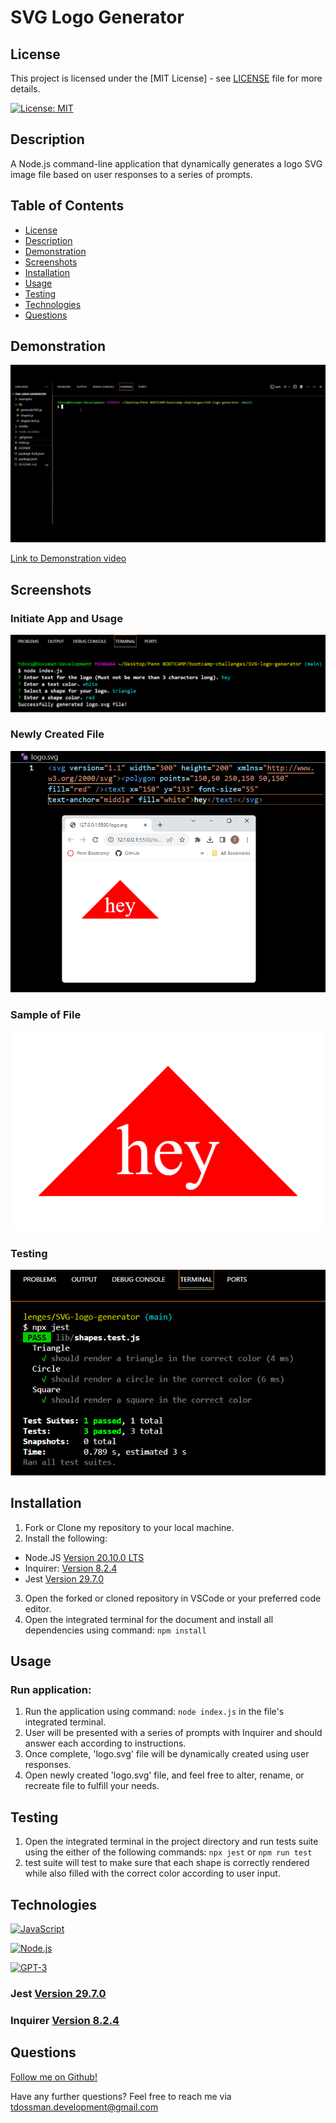 # SVG Logo Generator

## License

This project is licensed under the [MIT License] - see [LICENSE](LICENSE) file for more details.

[![License: MIT](https://img.shields.io/badge/License-MIT-yellow.svg)](https://opensource.org/licenses/MIT)

## Description

A Node.js command-line application that dynamically generates a logo SVG image file based on user responses to a series of prompts.  

## Table of Contents

- [License](#license)
- [Description](#description)
- [Demonstration](#demonstration)
- [Screenshots](#screenshots)
- [Installation](#installation)
- [Usage](#usage)
- [Testing](#testing)
- [Technologies](#technologies)
- [Questions](#questions)

## Demonstration

![SVG Logo Generator Demo](./media/SVG-logo-gen-demo.gif)

[Link to Demonstration video](https://clipchamp.com/watch/n8DFtZugx86)

## Screenshots
### Initiate App and Usage
![Screenshot 1](./media/svglogo-use.png)
### Newly Created File
![Screenshot 2](./media/svglogo-file.png)
### Sample of File
![Screenshot 3](./media/svglogo-sample.png)
### Testing
![Screenshot 4](./media/svglogo-test.png)

## Installation

1. Fork or Clone my repository to your local machine.
2. Install the following: 
- Node.JS [Version 20.10.0 LTS](https://nodejs.org/en)
- Inquirer: [Version 8.2.4](https://www.npmjs.com/package/inquirer/v/8.2.4)
- Jest [Version 29.7.0](https://www.npmjs.com/package/jest)
3. Open the forked or cloned repository in VSCode or your preferred code editor.
4. Open the integrated terminal for the document and install all dependencies using command: `npm install`

## Usage

### Run application:

1. Run the application using command: `node index.js` in the file's integrated terminal.
2. User will be presented with a series of prompts with Inquirer and should answer each according to instructions.
3. Once complete, 'logo.svg' file will be dynamically created using user responses.
4. Open newly created 'logo.svg' file, and feel free to alter, rename, or recreate file to fulfill your needs. 

## Testing

1. Open the integrated terminal in the project directory and run tests suite using the either of the following commands: `npx jest` or `npm run test`
2. test suite will test to make sure that each shape is correctly rendered while also filled with the correct color according to user input.

## Technologies

[![JavaScript](https://img.shields.io/badge/JavaScript-ES6-yellow?style=for-the-badge&logo=javascript)](https://developer.mozilla.org/en-US/docs/Web/JavaScript)

[![Node.js](https://img.shields.io/badge/Node.js-43853D?style=for-the-badge&logo=node.js&logoColor=white)](https://nodejs.org/)

[![GPT-3](https://img.shields.io/badge/GPT--3-4B0082?style=for-the-badge)](https://www.openai.com/)

### Jest [Version 29.7.0](https://www.npmjs.com/package/jest)

### Inquirer [Version 8.2.4](https://www.npmjs.com/package/inquirer/v/8.2.4)


## Questions

[Follow me on Github!](https://github.com/Dossman-thomas)

Have any further questions? Feel free to reach me via tdossman.development@gmail.com

